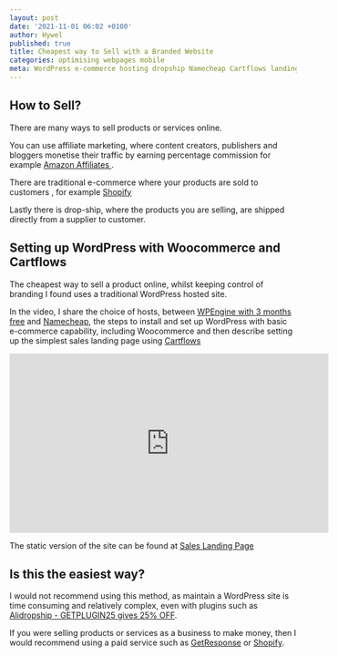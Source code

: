 ```yaml
---
layout: post
date: '2021-11-01 06:02 +0100'
author: Hywel
published: true
title: Cheapest way to Sell with a Branded Website
categories: optimising webpages mobile
meta: WordPress e-commerce hosting dropship Namecheap Cartflows landing sales
---
```


## How to Sell?
There are many ways to sell products or services online.  

You can use affiliate marketing, where content creators, publishers and bloggers monetise their traffic by earning percentage commission for example [Amazon Affiliates ](https://affiliate-program.amazon.com).

There are traditional e-commerce where your products are sold to customers , for example [Shopify](https://www.shopify.com) 

Lastly there is drop-ship, where the products you are selling, are shipped directly from a supplier to customer.

## Setting up WordPress with Woocommerce and Cartflows

The cheapest way to sell a product online, whilst keeping control of branding I found uses a traditional WordPress hosted site.

In the video, I share the choice of hosts, between [WPEngine with 3 months free](https://shareasale.com/r.cfm?b=1343154&u=2265263&m=41388&urllink=&afftrack=) and  [Namecheap](https://namecheap.pxf.io/x9QKR3), the steps to install and set up WordPress with basic e-commerce capability, including Woocommerce and then describe setting up the simplest sales landing page using [Cartflows](https://cartflows.com/?cf=1614)


<iframe width="560" height="315" src="https://www.youtube.com/embed/5F4gUVgR_xs" title="YouTube video player" frameborder="0" allow="accelerometer; autoplay; clipboard-write; encrypted-media; gyroscope; picture-in-picture" allowfullscreen></iframe>

The static version of the site can be found at [Sales Landing Page](https://mysterious-lion.netlify.app/) 

## Is this the easiest way?

I would not recommend using this method, as maintain a WordPress site is time consuming and relatively complex, even with plugins such as [Alidropship - GETPLUGIN25 gives 25% OFF](hhttps://alidropship.com/?via=15255).

If you were selling products or services as a business to make money, then I would recommend using a paid service such as  [GetResponse](https://www.getresponse.com/?a=kEqeQTKMpY) or [Shopify](https://www.shopify.com).